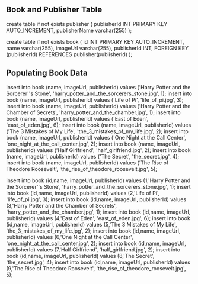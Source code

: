 ## Book and Publisher Table

create table if not exists publisher (
  publisherId INT PRIMARY KEY AUTO_INCREMENT,
  publisherName varchar(255)
);

create table if not exists book (
    id INT PRIMARY KEY AUTO_INCREMENT,
    name varchar(255),
    imageUrl varchar(255),
    publisherId INT,
    FOREIGN KEY (publisherId) REFERENCES publisher(publisherId)
);

## Populating Book Data

insert into book (name, imageUrl, publisherId) values ('Harry Potter and the Sorcerer''s Stone', 'harry_potter_and_the_sorcerers_stone.jpg', 1);
insert into book (name, imageUrl, publisherId) values ('Life of Pi', 'life_of_pi.jpg', 3);
insert into book (name, imageUrl, publisherId) values ('Harry Potter and the Chamber of Secrets', 'harry_potter_and_the_chamber.jpg', 1);
insert into book (name, imageUrl, publisherId) values ('East of Eden', 'east_of_eden.jpg', 6);
insert into book (name, imageUrl, publisherId) values ('The 3 Mistakes of My Life', 'the_3_mistakes_of_my_life.jpg', 2);
insert into book (name, imageUrl, publisherId) values ('One Night at the Call Center', 'one_night_at_the_call_center.jpg', 2);
insert into book (name, imageUrl, publisherId) values ('Half Girlfriend', 'half_girlfriend.jpg', 2);
insert into book (name, imageUrl, publisherId) values ('The Secret', 'the_secret.jpg', 4);
insert into book (name, imageUrl, publisherId) values ('The Rise of Theodore Roosevelt', 'the_rise_of_theodore_roosevelt.jpg', 5);

insert into book (id,name, imageUrl, publisherId) values (1,'Harry Potter and the Sorcerer''s Stone', 'harry_potter_and_the_sorcerers_stone.jpg', 1);
insert into book (id,name, imageUrl, publisherId) values (2,'Life of Pi', 'life_of_pi.jpg', 3);
insert into book (id,name, imageUrl, publisherId) values (3,'Harry Potter and the Chamber of Secrets', 'harry_potter_and_the_chamber.jpg', 1);
insert into book (id,name, imageUrl, publisherId) values (4,'East of Eden', 'east_of_eden.jpg', 6);
insert into book (id,name, imageUrl, publisherId) values (5,'The 3 Mistakes of My Life', 'the_3_mistakes_of_my_life.jpg', 2);
insert into book (id,name, imageUrl, publisherId) values (6,'One Night at the Call Center', 'one_night_at_the_call_center.jpg', 2);
insert into book (id,name, imageUrl, publisherId) values (7,'Half Girlfriend', 'half_girlfriend.jpg', 2);
insert into book (id,name, imageUrl, publisherId) values (8,'The Secret', 'the_secret.jpg', 4);
insert into book (id,name, imageUrl, publisherId) values (9,'The Rise of Theodore Roosevelt', 'the_rise_of_theodore_roosevelt.jpg', 5);